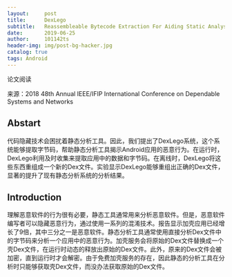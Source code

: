 ```yaml
---
layout:     post
title:      DexLego
subtitle:   Reassembleable Bytecode Extraction For Aiding Static Analysis
date:       2019-06-25
author:     101142ts
header-img: img/post-bg-hacker.jpg
catalog: true
tags: Android 
---
```

论文阅读

来源：2018 48th Annual IEEE/IFIP International Conference on Dependable Systems and Networks

## Abstart
代码隐藏技术会困扰着静态分析工具。因此，我们提出了DexLego系统，这个系统能够提取字节码，帮助静态分析工具揭示Android应用的恶意行为。在运行时，DexLego利用及时收集来提取应用中的数据和字节码。在离线时，DexLego将这些东西重组成一个新的Dex文件。实验显示DexLego能够重组出正确的Dex文件，显著的提升了现有静态分析系统的分析结果。

## Introduction
理解恶意软件的行为很有必要，静态工具通常用来分析恶意软件。但是，恶意软件编写者可以隐藏恶意行为，通过使用一系列的混淆技术。报告显示加壳应用已经增长了9倍，其中三分之一是恶意软件。静态分析工具通常使用直接分析Dex文件中的字节码来分析一个应用中的恶意行为。加壳服务会将原始的Dex文件替换成一个壳Dex文件，在运行时动态的释放出原始的Dex文件。此外，原来的Dex文件会被加密，直到运行时才会解密。由于免费加壳服务的存在，因此静态的分析工具在分析时只能够获取壳Dex文件，而没办法获取原始的Dex文件。